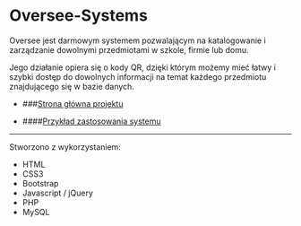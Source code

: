 # Oversee-Systems
Oversee jest darmowym systemem pozwalającym na katalogowanie i zarządzanie dowolnymi przedmiotami w szkole, firmie lub domu. 

Jego działanie opiera się o kody QR, dzięki którym możemy mieć łatwy i szybki dostęp do dowolnych informacji na temat każdego przedmiotu znajdującego się w bazie danych.

* ###[Strona główna projektu](http://www.oversee.zspwrzesnia.pl)

* ####[Przykład zastosowania systemu](http://www.tech.zspwrzesnia.pl)

---

Stworzono z wykorzystaniem: 
* HTML
* CSS3
* Bootstrap
* Javascript / jQuery
* PHP
* MySQL
